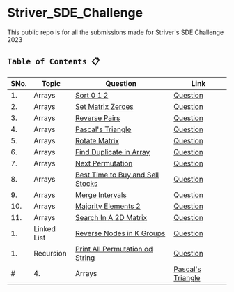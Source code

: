 # Striver_SDE_Challenge
This public repo is for all the submissions made for Striver's SDE Challenge 2023 


## `Table of Contents 📋`
| SNo. | **Topic** | **Question** | **Link**
| ---  | ---------    | ---------  | ---------
| 1.   | Arrays | [Sort 0 1 2](Arrays/Sort012.py) | [Question](https://www.codingninjas.com/codestudio/problems/sort-0-1-2_631055)
| 2.   | Arrays | [Set Matrix Zeroes](Arrays/SetMatrixZeroes.py) | [Question](https://www.codingninjas.com/codestudio/problems/set-matrix-zeros_3846774)
| 3.   | Arrays | [Reverse Pairs](Arrays/ReversePairs.py) | [Question](https://www.codingninjas.com/codestudio/problems/reverse-pairs_1112652)
| 4.   | Arrays | [Pascal's Triangle](Arrays/PascalsTriangle.py) | [Question](https://www.codingninjas.com/codestudio/problems/pascal-s-triangle_1089580)
| 5.   | Arrays | [Rotate Matrix](Arrays/RotateMatrix.py) | [Question](https://www.codingninjas.com/codestudio/problems/rotate-matrix_981260)
| 6.   | Arrays | [Find Duplicate in Array](Arrays/FindDuplicateInArray.py) | [Question](https://www.codingninjas.com/codestudio/problems/find-duplicate-in-array_1112602)
| 7.   | Arrays | [Next Permutation](Arrays/nextPermutation.py) | [Question](https://www.codingninjas.com/codestudio/problems/next-permutaion_893046)
| 8.   | Arrays | [Best Time to Buy and Sell Stocks](Arrays/bestTimeToBuyAndSellStock.py) | [Question](https://www.codingninjas.com/codestudio/problems/stocks-are-profitable_893405)
| 9.   | Arrays | [Merge Intervals](Arrays/mergeIntervals.py) | [Question](https://www.codingninjas.com/codestudio/problems/merge-intervals_699917)
| 10.   | Arrays | [Majority Elements 2](Arrays/majorityElements2.py) | [Question](https://www.codingninjas.com/codestudio/problems/majority-element-ii_893027)
| 11.   | Arrays | [Search In A 2D Matrix](Arrays/searchInA2DMatrix.py) | [Question](https://www.codingninjas.com/codestudio/problems/search-in-a-2d-matrix_980531)
| 1.   | Linked List | [Reverse Nodes in K Groups](Linked_List/ReverseNodesinKGroup.py) | [Question](https://www.codingninjas.com/codestudio/problems/reverse-blocks_763406)
| 1.   | Recursion | [Print All Permutation od String](Recursion/printAllPermutationsOfString.py) | [Question](https://www.codingninjas.com/codestudio/problems/print-permutations-string_758958?)
#| 4.   | Arrays | [Pascal's Triangle](Arrays/PascalsTriangle.py) | [Question](https://www.codingninjas.com/codestudio/problems/pascal-s-triangle_1089580)

